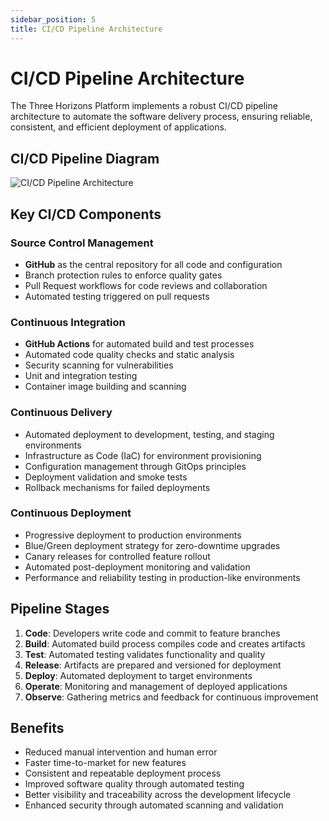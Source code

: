 ```yaml
---
sidebar_position: 5
title: CI/CD Pipeline Architecture
---
```


# CI/CD Pipeline Architecture

The Three Horizons Platform implements a robust CI/CD pipeline architecture to automate the software delivery process, ensuring reliable, consistent, and efficient deployment of applications.

## CI/CD Pipeline Diagram

![CI/CD Pipeline Architecture](/img/diagrams/cicd-pipeline.svg)

## Key CI/CD Components

### Source Control Management

- **GitHub** as the central repository for all code and configuration
- Branch protection rules to enforce quality gates
- Pull Request workflows for code reviews and collaboration
- Automated testing triggered on pull requests

### Continuous Integration

- **GitHub Actions** for automated build and test processes
- Automated code quality checks and static analysis
- Security scanning for vulnerabilities
- Unit and integration testing
- Container image building and scanning

### Continuous Delivery

- Automated deployment to development, testing, and staging environments
- Infrastructure as Code (IaC) for environment provisioning
- Configuration management through GitOps principles
- Deployment validation and smoke tests
- Rollback mechanisms for failed deployments

### Continuous Deployment

- Progressive deployment to production environments
- Blue/Green deployment strategy for zero-downtime upgrades
- Canary releases for controlled feature rollout
- Automated post-deployment monitoring and validation
- Performance and reliability testing in production-like environments

## Pipeline Stages

1. **Code**: Developers write code and commit to feature branches
2. **Build**: Automated build process compiles code and creates artifacts
3. **Test**: Automated testing validates functionality and quality
4. **Release**: Artifacts are prepared and versioned for deployment
5. **Deploy**: Automated deployment to target environments
6. **Operate**: Monitoring and management of deployed applications
7. **Observe**: Gathering metrics and feedback for continuous improvement

## Benefits

- Reduced manual intervention and human error
- Faster time-to-market for new features
- Consistent and repeatable deployment process
- Improved software quality through automated testing
- Better visibility and traceability across the development lifecycle
- Enhanced security through automated scanning and validation 